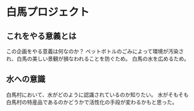 # 白馬プロジェクト
## これをやる意義とは
この企画をやる意義は何なのか？
ペットボトルのごみによって環境が汚染され、白馬の美しい景観が損なわれることを防ぐため。
白馬の水を広めるため。
## 水への意識
白馬村において、水がどのように認識されているのか知りたい。
水がそもそも白馬村の特産品であるのかどうかで活性化の手段が変わるかもと思った。
